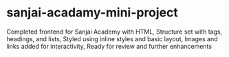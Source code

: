 # sanjai-acadamy-mini-project
Completed frontend for Sanjai Academy with HTML, Structure set with tags, headings, and lists, Styled using inline styles and basic layout, Images and links added for interactivity, Ready for review and further enhancements

